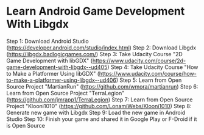 # Learn Android Game Development With Libgdx

Step 1: Download Android Studio (https://developer.android.com/studio/index.html)
Step 2: Download Libgdx (https://libgdx.badlogicgames.com/)
Step 3: Take Udacity Course "2D Game Development with libGDX" (https://www.udacity.com/course/2d-game-development-with-libgdx--ud405)
Step 4: Take Udacity Course "How to Make a Platformer Using libGDX" (https://www.udacity.com/course/how-to-make-a-platformer-using-libgdx--ud406)
Step 5: Learn from Open Source Project "MartianRun" (https://github.com/wmora/martianrun)
Step 6: Learn from Open Source Project "TerraLegion" (https://github.com/jmrapp1/TerraLegion)
Step 7: Learn from Open Source Project "Klooni1010" (https://github.com/LonamiWebs/Klooni1010)
Step 8: Generate new game with Libgdx
Step 9: Load the new game in Android Studio
Step 10: Finish your game and shared it in Google Play or F-Droid if it is Open Source
